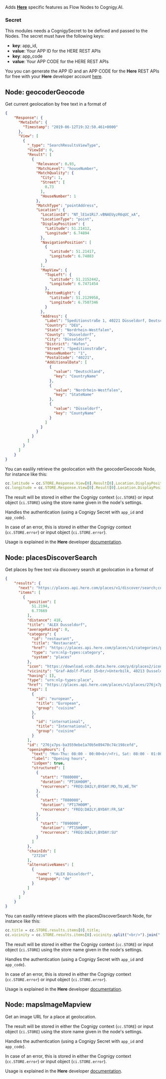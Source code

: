 Adds [**Here**](https://developer.here.com/) specific features as Flow Nodes to Cognigy.AI. 

### Secret
This modules needs a CognigySecret to be defined and passed to the Nodes. The secret must have the following keys:

- **key**:  app_id,
- **value**:  Your APP ID for the HERE REST APIs 
- **key**:  app_code
- **value**:  Your APP CODE for the HERE REST APIs 

You you can generate the APP ID and an APP CODE for the **Here** REST APIs for free with your **Here** developer account [here](https://developer.here.com/develop/rest-apis?create=Freemium-Basic).

## Node: geocoderGeocode

Get current geolocation by free text in a format of

```json
{
    "Response": {
      "MetaInfo": {
        "Timestamp": "2019-06-12T19:32:50.461+0000"
      },
      "View": [
        {
          "_type": "SearchResultsViewType",
          "ViewId": 0,
          "Result": [
            {
              "Relevance": 0.93,
              "MatchLevel": "houseNumber",
              "MatchQuality": {
                "City": 1,
                "Street": [
                  0.73
                ],
                "HouseNumber": 1
              },
              "MatchType": "pointAddress",
              "Location": {
                "LocationId": "NT_lE1o1Ri7.vBNAEUyzR6qUC_xA",
                "LocationType": "point",
                "DisplayPosition": {
                  "Latitude": 51.21412,
                  "Longitude": 6.74894
                },
                "NavigationPosition": [
                  {
                    "Latitude": 51.21417,
                    "Longitude": 6.74883
                  }
                ],
                "MapView": {
                  "TopLeft": {
                    "Latitude": 51.2152442,
                    "Longitude": 6.7471454
                  },
                  "BottomRight": {
                    "Latitude": 51.2129958,
                    "Longitude": 6.7507346
                  }
                },
                "Address": {
                  "Label": "Speditionstraße 1, 40221 Düsseldorf, Deutschland",
                  "Country": "DEU",
                  "State": "Nordrhein-Westfalen",
                  "County": "Düsseldorf",
                  "City": "Düsseldorf",
                  "District": "Hafen",
                  "Street": "Speditionstraße",
                  "HouseNumber": "1",
                  "PostalCode": "40221",
                  "AdditionalData": [
                    {
                      "value": "Deutschland",
                      "key": "CountryName"
                    },
                    {
                      "value": "Nordrhein-Westfalen",
                      "key": "StateName"
                    },
                    {
                      "value": "Düsseldorf",
                      "key": "CountyName"
                    }
                  ]
                }
              }
            }
          ]
        }
      ]
    }
}
```

You can easlily retrieve the geolocation with the geocoderGeocode Node, for instance like this:

```javascript
cc.latitude = cc.STORE.Response.View[0].Result[0].Location.DisplayPosition.Latitude;
cc.longitude = cc.STORE.Response.View[0].Result[0].Location.DisplayPosition.Longitude;
```

The result will be stored in either the Cognigy context (`cc.STORE`) or input object (`ci.STORE`) using the store name given in the node's settings.

Handles the authentication (using a Cognigy Secret with `app_id` and `app_code`).

In case of an error, this is stored in either the Cognigy context (`cc.STORE.error`) or input object (`ci.STORE.error`). 

Usage is explained in the **Here** developer [documentation](https://developer.here.com/documentation#geocoder).

## Node: placesDiscoverSearch

Get places by free text via discovery search at geolocation in a format of

```json
{
    "results": {
      "next": "https://places.api.here.com/places/v1/discover/search;context=Zmxvdy1pZD1kNWU5YzRjZS1mOGViLTUyOTItYTk2Yy02Mjg1OWMxMDc0YTNfMTU2MDM2ODc4MzY3Nl81ODQyXzM1NjEmb2Zmc2V0PTIwJnNpemU9MjA?at=51.21564%2C6.77666&q=Coffee&app_id=****************&app_code=****************",
      "items": [
        {
          "position": [
            51.2194,
            6.77669
          ],
          "distance": 418,
          "title": "ALEX Dusseldorf",
          "averageRating": 0,
          "category": {
            "id": "restaurant",
            "title": "Restaurant",
            "href": "https://places.api.here.com/places/v1/categories/places/restaurant?app_id=****************&app_code=****************",
            "type": "urn:nlp-types:category",
            "system": "places"
          },
          "icon": "https://download.vcdn.data.here.com/p/d/places2/icons/categories/03.icon",
          "vicinity": "Graf-Adolf-Platz 15<br/>Unterbilk, 40213 Dusseldorf",
          "having": [],
          "type": "urn:nlp-types:place",
          "href": "https://places.api.here.com/places/v1/places/276jx7ps-ba3559ebe1a70b5e89478c74c198cefd;context=Zmxvdy1pZD1kNWU5YzRjZS1mOGViLTUyOTItYTk2Yy02Mjg1OWMxMDc0YTNfMTU2MDM2ODc4MzY3Nl81ODQyXzM1NjEmcmFuaz0w?app_id=****************&app_code=****************",
          "tags": [
            {
              "id": "european",
              "title": "European",
              "group": "cuisine"
            },
            {
              "id": "international",
              "title": "International",
              "group": "cuisine"
            }
          ],
          "id": "276jx7ps-ba3559ebe1a70b5e89478c74c198cefd",
          "openingHours": {
            "text": "Mon-Thu: 08:00 - 00:00<br/>Fri, Sat: 08:00 - 01:00<br/>Sun: 09:00 - 00:00",
            "label": "Opening hours",
            "isOpen": true,
            "structured": [
              {
                "start": "T080000",
                "duration": "PT16H00M",
                "recurrence": "FREQ:DAILY;BYDAY:MO,TU,WE,TH"
              },
              {
                "start": "T080000",
                "duration": "PT17H00M",
                "recurrence": "FREQ:DAILY;BYDAY:FR,SA"
              },
              {
                "start": "T090000",
                "duration": "PT15H00M",
                "recurrence": "FREQ:DAILY;BYDAY:SU"
              }
            ]
          },
          "chainIds": [
            "27234"
          ],
          "alternativeNames": [
            {
              "name": "ALEX Düsseldorf",
              "language": "de"
            }
          ]
        }
      ]
    }
}
```
You can easlily retrieve places with the placesDiscoverSearch Node, for instance like this:

```javascript
cc.title = cc.STORE.results.items[0].title;
cc.vicinity = cc.STORE.results.items[0].vicinity.split("<br/>").join(", ");
```

The result will be stored in either the Cognigy context (`cc.STORE`) or input object (`ci.STORE`) using the store name given in the node's settings.

Handles the authentication (using a Cognigy Secret with `app_id` and `app_code`).

In case of an error, this is stored in either the Cognigy context (`cc.STORE.error`) or input object (`ci.STORE.error`). 

Usage is explained in the **Here** developer [documentation](https://developer.here.com/documentation#places).

## Node: mapsImageMapview

Get an image URL for a place at geolocation.

The result will be stored in either the Cognigy context (`cc.STORE`) or input object (`ci.STORE`) using the store name given in the node's settings.

Handles the authentication (using a Cognigy Secret with `app_id` and `app_code`).

In case of an error, this is stored in either the Cognigy context (`cc.STORE.error`) or input object (`ci.STORE.error`). 

Usage is explained in the **Here** developer [documentation](https://developer.here.com/documentation#map_image).
